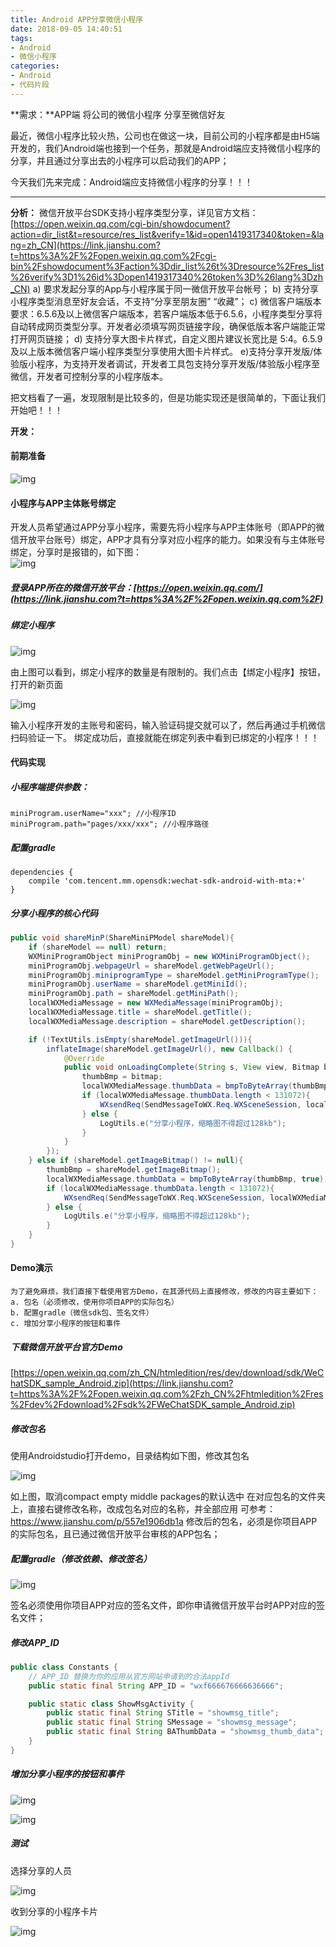 ```yaml
---
title: Android APP分享微信小程序
date: 2018-09-05 14:40:51
tags:
- Android 
- 微信小程序
categories:
- Android
- 代码片段 
---
```


**需求：**APP端 将公司的微信小程序 分享至微信好友

最近，微信小程序比较火热，公司也在做这一块，目前公司的小程序都是由H5端开发的，我们Android端也接到一个任务，那就是Android端应支持微信小程序的分享，并且通过分享出去的小程序可以启动我们的APP；

今天我们先来完成：Android端应支持微信小程序的分享！！！

------

**分析：**
 微信开放平台SDK支持小程序类型分享，详见官方文档：
 [https://open.weixin.qq.com/cgi-bin/showdocument?action=dir_list&t=resource/res_list&verify=1&id=open1419317340&token=&lang=zh_CN](https://link.jianshu.com?t=https%3A%2F%2Fopen.weixin.qq.com%2Fcgi-bin%2Fshowdocument%3Faction%3Ddir_list%26t%3Dresource%2Fres_list%26verify%3D1%26id%3Dopen1419317340%26token%3D%26lang%3Dzh_CN)
 a) 要求发起分享的App与小程序属于同一微信开放平台帐号；
 b) 支持分享小程序类型消息至好友会话，不支持“分享至朋友圈” “收藏”；
 c) 微信客户端版本要求：6.5.6及以上微信客户端版本，若客户端版本低于6.5.6，小程序类型分享将自动转成网页类型分享。开发者必须填写网页链接字段，确保低版本客户端能正常打开网页链接；
 d) 支持分享大图卡片样式，自定义图片建议长宽比是 5:4。6.5.9及以上版本微信客户端小程序类型分享使用大图卡片样式。
 e)支持分享开发版/体验版小程序，为支持开发者调试，开发者工具包支持分享开发版/体验版小程序至微信，开发者可控制分享的小程序版本。

<!--more-->

把文档看了一遍，发现限制是比较多的，但是功能实现还是很简单的，下面让我们开始吧！！！

**开发：**

#### 前期准备

![img](https://upload-images.jianshu.io/upload_images/10170988-3b81737f56ba521c.png?imageMogr2/auto-orient/strip%7CimageView2/2/w/574/format/webp)

#### 小程序与APP主体账号绑定
开发人员希望通过APP分享小程序，需要先将小程序与APP主体账号（即APP的微信开放平台账号）绑定，APP才具有分享对应小程序的能力。如果没有与主体账号绑定，分享时是报错的，如下图：
​    
![img](https://upload-images.jianshu.io/upload_images/10170988-41434fc8f9cde5e3.png?imageMogr2/auto-orient/strip%7CimageView2/2/w/468/format/webp)

##### 登录APP所在的微信开放平台：[https://open.weixin.qq.com/](https://link.jianshu.com?t=https%3A%2F%2Fopen.weixin.qq.com%2F)

##### 绑定小程序

![img](https://upload-images.jianshu.io/upload_images/10170988-f9301d33315a0600.png?imageMogr2/auto-orient/strip%7CimageView2/2/w/1000/format/webp)

由上图可以看到，绑定小程序的数量是有限制的。我们点击【绑定小程序】按钮，打开的新页面

![img](https://upload-images.jianshu.io/upload_images/10170988-9e4471ecd4f57858.png?imageMogr2/auto-orient/strip%7CimageView2/2/w/1000/format/webp)

 输入小程序开发的主账号和密码，输入验证码提交就可以了，然后再通过手机微信扫码验证一下。 绑定成功后，直接就能在绑定列表中看到已绑定的小程序！！！

#### 代码实现
##### 小程序端提供参数：

```
miniProgram.userName="xxx"; //小程序ID
miniProgram.path="pages/xxx/xxx"; //小程序路径
```

##### 配置gradle

```
dependencies {
    compile 'com.tencent.mm.opensdk:wechat-sdk-android-with-mta:+'
}
```

##### 分享小程序的核心代码

```java
public void shareMinP(ShareMiniPModel shareModel){
    if (shareModel == null) return;
    WXMiniProgramObject miniProgramObj = new WXMiniProgramObject();
    miniProgramObj.webpageUrl = shareModel.getWebPageUrl();                 // 兼容低版本的网页链接
    miniProgramObj.miniprogramType = shareModel.getMiniProgramType();       // 分享小程序版 正式版:0，测试版:1，体验版:2
    miniProgramObj.userName = shareModel.getMiniId();                       // 小程序原始id
    miniProgramObj.path = shareModel.getMiniPath();                         // 小程序页面路径
    localWXMediaMessage = new WXMediaMessage(miniProgramObj);
    localWXMediaMessage.title = shareModel.getTitle();                      // 小程序消息title
    localWXMediaMessage.description = shareModel.getDescription();          // 详细描述

    if (!TextUtils.isEmpty(shareModel.getImageUrl())){
        inflateImage(shareModel.getImageUrl(), new Callback() {                 // 小程序图片
            @Override
            public void onLoadingComplete(String s, View view, Bitmap bitmap) {
                thumbBmp = bitmap;
                localWXMediaMessage.thumbData = bmpToByteArray(thumbBmp, true);
                if (localWXMediaMessage.thumbData.length < 131072){
                    WXsendReq(SendMessageToWX.Req.WXSceneSession, localWXMediaMessage);
                } else {
                    LogUtils.e("分享小程序，缩略图不得超过128kb");
                }
            }
        });
    } else if (shareModel.getImageBitmap() != null){
        thumbBmp = shareModel.getImageBitmap();
        localWXMediaMessage.thumbData = bmpToByteArray(thumbBmp, true);
        if (localWXMediaMessage.thumbData.length < 131072){
            WXsendReq(SendMessageToWX.Req.WXSceneSession, localWXMediaMessage);
        } else {
            LogUtils.e("分享小程序，缩略图不得超过128kb");
        }
    }
}
```

#### Demo演示

    为了避免麻烦，我们直接下载使用官方Demo，在其源代码上直接修改，修改的内容主要如下：
    a. 包名（必须修改，使用你项目APP的实际包名）
    b. 配置gradle（微信sdk包、签名文件）
    c. 增加分享小程序的按钮和事件

##### 下载微信开放平台官方Demo
 [https://open.weixin.qq.com/zh_CN/htmledition/res/dev/download/sdk/WeChatSDK_sample_Android.zip](https://link.jianshu.com?t=https%3A%2F%2Fopen.weixin.qq.com%2Fzh_CN%2Fhtmledition%2Fres%2Fdev%2Fdownload%2Fsdk%2FWeChatSDK_sample_Android.zip)

##### 修改包名
 使用Androidstudio打开demo，目录结构如下图，修改其包名

![img](https://upload-images.jianshu.io/upload_images/10170988-ed00884ed3ececec.jpg?imageMogr2/auto-orient/strip%7CimageView2/2/w/619/format/webp)

如上图，取消compact empty middle packages的默认选中
在对应包名的文件夹上，直接右键修改名称，改成包名对应的名称，并全部应用
可参考：<https://www.jianshu.com/p/557e1906db1a>
修改后的包名，必须是你项目APP的实际包名，且已通过微信开放平台审核的APP包名；

#####  配置gradle（修改依赖、修改签名）

 ![img](https://upload-images.jianshu.io/upload_images/10170988-994435cefdc1bb11.png?imageMogr2/auto-orient/strip%7CimageView2/2/w/833/format/webp)

 

签名必须使用你项目APP对应的签名文件，即你申请微信开放平台时APP对应的签名文件；

##### 修改APP_ID

```java
public class Constants {
    // APP_ID 替换为你的应用从官方网站申请到的合法appId
    public static final String APP_ID = "wxf666676666636666";

    public static class ShowMsgActivity {
        public static final String STitle = "showmsg_title";
        public static final String SMessage = "showmsg_message";
        public static final String BAThumbData = "showmsg_thumb_data";
    }
}
```

##### 增加分享小程序的按钮和事件

![img](https://upload-images.jianshu.io/upload_images/10170988-6d9fa50e0424721e.png?imageMogr2/auto-orient/strip%7CimageView2/2/w/1000/format/webp)

 ![img](https://upload-images.jianshu.io/upload_images/10170988-807127a9a61d72d5.jpg?imageMogr2/auto-orient/strip%7CimageView2/2/w/467/format/webp)



##### 测试
 选择分享的人员

![img](https://upload-images.jianshu.io/upload_images/10170988-4ecf4405b433089d.png?imageMogr2/auto-orient/strip%7CimageView2/2/w/470/format/webp)

收到分享的小程序卡片

![img](https://upload-images.jianshu.io/upload_images/10170988-d799ac004a10eb54.jpg?imageMogr2/auto-orient/strip%7CimageView2/2/w/421/format/webp)



